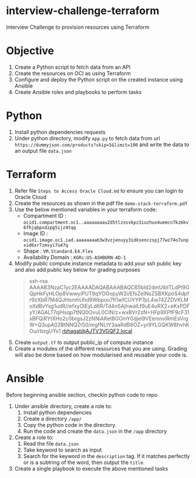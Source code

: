 # interview-challenge-terraform
Interview Challenge to provision resources using Terraform

# Objective

1. Create a Python script to fetch data from an API
1. Create the resources on OCI as using Terraform
1. Configure and deploy the Python script on the created instance using Ansible
1. Create Ansible roles and playbooks to perform tasks

# Python

1. Install python dependencies requests
1. Under python directory, modify `app.py` to fetch data from url `https://dummyjson.com/products?skip=5&limit=100` and write the data to an output file `data.json`

# Terraform

1. Refer file `Steps to Access Oracle Cloud.md` to ensure you can login to Oracle Cloud
1. Create the resources as shown in the pdf file `demo-stack-terraform.pdf`
1. Use the below mentioned variables in your terraform code:
    - Compartment ID : `ocid1.compartment.oc1..aaaaaaaau2d5tlzxsvkpz3iuzhuo4uemcn7kzmkv6fhjqbpxdzpg5ijz4tqq`
    - Image ID : `ocid1.image.oc1.iad.aaaaaaaab3w3vzjenuyy3idksenczspj77wz74o7unpxid6xr7zmsyi7u47q`
    - Shape : `VM.Standard.E4.Flex`
    - Availability Domain : `KGRc:US-ASHBURN-AD-1`
1. Modify public compute instance metadata to add your ssh public key and also add public key below for grading purposes
    > ssh-rsa AAAAB3NzaC1yc2EAAAADAQABAAABAQC65bld2dmUibITLdPl9GQpHkFyHLOp8VwwyiPUT9qYOOopyW2i/EfsZeINsZSBXKpoS4dpfr9zXbR7M4QJHomhUhd9Wbpoo7fi1wfCUYYP7pL4w74ZZDVKLMoXdBvYsg1udR//efxyOlEyLd6R/Td4nSAjhwalLf9uE4uRX2+eKxPDFyY/AGALT7qiHsqp7tNQ0OvuL0CIN/z+wxBVr2zN+HFp9XPfF9cF31xBFQiRYtXHo2c0brgsJ2zNNiAKet8GOmY0djel9VEemnviRmEsVrgW+Q3upA02BtNNQZt50/mgfNLtY3aaRdB8OZ+yr9YLGQKW8hvhKOu/rbzgUYs1 rbhagat@AJTV3VGQF2.local
1. Create `output.tf` to output public_ip of compute instance
1. Create a modules of the different resources that you are using. Grading will also be done based on how modularised and reusable your code is.


# Ansible

Before beginning ansible section, checkin python code to repo
1. Under ansible directory, create a role to:
    1. Install python dependencies
    1. Create a directory `/app/`
    1. Copy the python code in the directory.
    1. Run the code and create the `data.json` in the `/app` directory
1. Create a role to:
    1. Read the file `data.json`
    1. Take keyword to search as input
    1. Search for the keyword in the `description` tag. If it matches perfectly or is a subtring of the word, then output the `title`.
1. Create a single playbook to execute the above mentioned tasks 